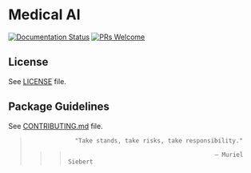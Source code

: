 # Medical AI
[![Documentation Status](https://readthedocs.org/projects/fairscale/badge/?version=latest)](https://fairscale.readthedocs.io/en/latest/?badge=latest) [![PRs Welcome](https://img.shields.io/badge/PRs-welcome-brightgreen.svg)](https://github.com/facebookresearch/fairscale/blob/master/CONTRIBUTING.md)











## License

See [LICENSE](LICENSE) file.
 
## Package Guidelines

See [CONTRIBUTING.md](CONTRIBUTING.md) file.



>                  "Take stands, take risks, take responsibility."
>>>                                              — Muriel Siebert
